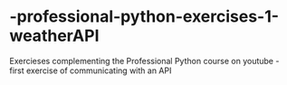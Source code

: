 # -professional-python-exercises-1-weatherAPI
Exercieses complementing the Professional Python course on youtube - first exercise of communicating with an API 
